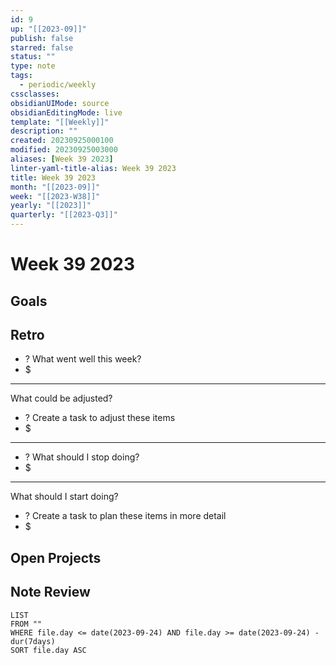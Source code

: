 ```yaml
---
id: 9
up: "[[2023-09]]"
publish: false
starred: false
status: ""
type: note
tags:
  - periodic/weekly
cssclasses: 
obsidianUIMode: source
obsidianEditingMode: live
template: "[[Weekly]]"
description: ""
created: 20230925000100
modified: 20230925003000
aliases: [Week 39 2023]
linter-yaml-title-alias: Week 39 2023
title: Week 39 2023
month: "[[2023-09]]"
week: "[[2023-W38]]"
yearly: "[[2023]]"
quarterly: "[[2023-Q3]]"
---
```


# Week 39 2023

## Goals


## Retro

- ? What went well this week?
- $


---

What could be adjusted?

- ? Create a task to adjust these items
- $

---

- ? What should I stop doing?
- $


---

What should I start doing?

- ? Create a task to plan these items in more detail
- $

## Open Projects

## Note Review

```
LIST
FROM ""
WHERE file.day <= date(2023-09-24) AND file.day >= date(2023-09-24) - dur(7days)
SORT file.day ASC
```
